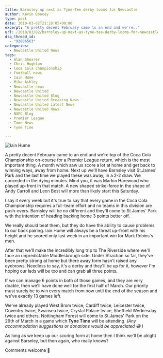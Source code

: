 ```yaml
---
title: Barnsley up next as Tyne-Tee derby looms for Newcastle
author: Kevin Doocey
type: post
date: 2010-03-02T21:29:05+00:00
excerpt: "A pretty decent February came to an end and we're.."
url: /2010/03/02/barnsley-up-next-as-tyne-tee-derby-looms-for-newcastle/
dsq_thread_id:
  - "92806563"
categories:
  - Newcastle United News
tags:
  - Alan Shearer
  - Chris Hughton
  - Coca Cola Championship
  - Football news
  - Iain Hume
  - Mike Ashley
  - Newcastle news
  - Newcastle United
  - Newcastle United Blog
  - Newcastle United Breaking News
  - Newcastle United Latest News
  - Newcastle United News
  - NUFC Blog
  - Premier League
  - Toon News
  - Tyne Time

---
```

![Iain Hume](http://static.guim.co.uk/sys-images/Football/Pix/pictures/2008/11/10/1226333986889/Barnsleys-Iain-Hume-001.jpg "Hume - Always a handful up front and Saturday will be no different")

A pretty decent February came to an end and we're top of the Coca Cola Championship on-course for a Premier League return, which is the most important thing. A month which saw us score a lot at home and get back to winning ways, away from home. Next up we'll have Barnsley visit St.James' Park and the last time we played these was away, in a 2-2 draw. We  conceded in the dying minutes. Mind you, it was Marlon Harewood who played up-front in that match. A new shaped strike-force in the shape of Andy Carroll and Leon Best will more than likely start this Saturday.

I say it every week but it's true to say that every game in the Coca Cola Championship requires a full-team effort and no teams in this division are push-overs. Barnsley will be no different and they'll come to St.James' Park with the intention of heading backing home 3 points better off.

We really should beat them, but they do have the ability to cause problems to our back pairing. Iain Hume will always be a threat up-front with his height and he scored only last week in an important win for Mark Robins's men.

After that we'll make the incredibly long trip to The Riverside where we'll face an unpredictable Middlesbrough side. Under Strachan so far, they've been pretty strong at home but there away form hasn't raised any eyebrows. Needless to say, it's a derby and they'll be up for it, however I'm hoping our lads will be too and can grab all three points.

If we can manage 6 points in both of those games, and they are very doable, then we'll have done well for the first half of March. Our priority must surely be to win every match from now until the end of the season and we've exactly 13 games left.

We've already played West Brom twice, Cardiff twice, Leicester twice, Coventry twice, Swansea twice, Crystal Palace twice, Sheffield Wednesday twice and others. Nottingham Forest will come to St.James' Park on the 29th of March in a game which **Tyne Time** will be attending. _(Any accommodation suggestions or donations would be appreciated 😀 )_

As long as we keep up our scoring form at home then I think we'll be alright against Barsnley, but then again, who really knows?

Comments welcome 🙂
